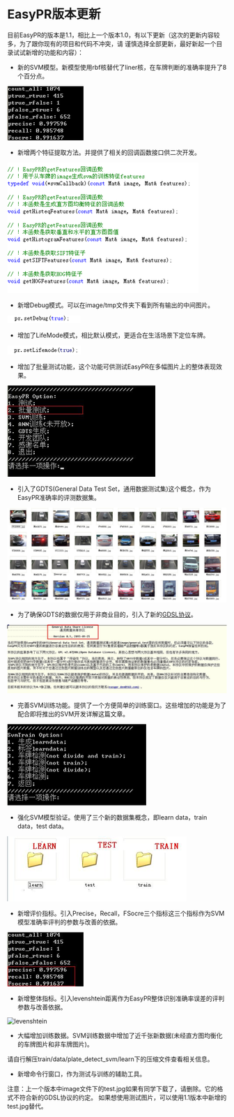 EasyPR版本更新
======

目前EasyPR的版本是1.1，相比上一个版本1.0，有以下更新（这次的更新内容较多，为了跟你现有的项目和代码不冲突，请
谨慎选择全部更新，最好新起一个目录试试新增的功能和内容）：

* 新的SVM模型。新模型使用rbf核替代了liner核，在车牌判断的准确率提升了8个百分点。

![svm准确率改进](res/svm_upgragde.png)

* 新增两个特征提取方法。并提供了相关的回调函数接口供二次开发。

![fetures](res/fetures.png)

* 新增Debug模式。可以在image/tmp文件夹下看到所有输出的中间图片。

![Debug模式](res/debug.jpg)

* 增加了LifeMode模式，相比默认模式，更适合在生活场景下定位车牌。

![LifeMode模式](res/lifemode.jpg)

* 增加了批量测试功能，这个功能可供测试EasyPR在多幅图片上的整体表现效果。

![批量测试](res/batch_operation.jpg)

* 引入了GDTS(General Data Test Set，通用数据测试集)这个概念，作为EasyPR准确率的评测数据集。

![GDTS](res/general_test.jpg)

* 为了确保GDTS的数据仅用于非商业目的，引入了新的[GDSL协议](../images/GDSL.txt)。

![GDSL](res/gdsl.jpg)

* 完善SVM训练功能。提供了一个方便简单的训练窗口。这些增加的功能是为了配合即将推出的SVM开发详解这篇文章。

![SVM训练](res/svm_train.jpg)

* 强化SVM模型验证。使用了三个新的数据集概念，即learn data，train data，test data。

![SVM训练集](res/svm_data.jpg)

* 新增评价指标。引入Precise，Recall，FSocre三个指标这三个指标作为SVM模型准确率评判的参数与改善的依据。

![SVM指标](res/svm_rate.jpg)

* 新增整体指标。引入levenshtein距离作为EasyPR整体识别准确率误差的评判参数与改善依据。

![levenshtein](res/levenshtein.jpg)

* 大幅增加训练数据。SVM训练数据中增加了近千张新数据(未经直方图均衡化的车牌图片和非车牌图片)。

请自行解压train/data/plate_detect_svm/learn下的压缩文件查看相关信息。

* 新增命令行窗口，作为测试与训练的辅助工具。

注意：上一个版本中image文件下的test.jpg如果有同学下载了，请删除。它的格式不符合新的GDSL协议的约定。
如果想使用测试图片，可以使用1.1版本中新增的test.jpg替代。
